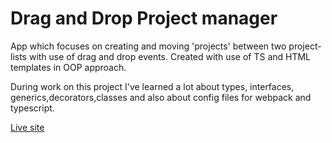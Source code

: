 # Drag and Drop Project manager

App which focuses on creating and moving 'projects' between two project-lists with use of drag and drop events. Created with use of TS and HTML templates in OOP approach.

During work on this project I've learned a lot about types, interfaces, generics,decorators,classes and also about config files for webpack and typescript.

[Live site](https://ts-dragndrop.vercel.app/)
